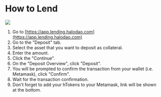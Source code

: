 # How to Lend

![](../.gitbook/assets/lm-deposit.gif)

1. Go to [https://app.lending.halodao.com](https://app.lending.halodao.com)
2. Go to the "Deposit" tab.
3. Select the asset that you want to deposit as collateral.
4. Enter the amount.
5. Click the "Continue".
6. On the "Deposit Overview", click "Deposit".
7. You will be prompted to confirm the transaction from your wallet (i.e. Metamask), click "Confirm".
8. Wait for the transaction confirmation.
9. Don't forget to add your hTokens to your Metamask, link will be shown at the bottom.&#x20;

